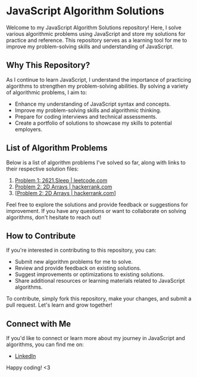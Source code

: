 # JavaScript Algorithm Solutions

Welcome to my JavaScript Algorithm Solutions repository! Here, I solve various algorithmic problems using JavaScript and store my solutions for practice and reference. This repository serves as a learning tool for me to improve my problem-solving skills and understanding of JavaScript.

## Why This Repository?

As I continue to learn JavaScript, I understand the importance of practicing algorithms to strengthen my problem-solving abilities. By solving a variety of algorithmic problems, I aim to:

- Enhance my understanding of JavaScript syntax and concepts.
- Improve my problem-solving skills and algorithmic thinking.
- Prepare for coding interviews and technical assessments.
- Create a portfolio of solutions to showcase my skills to potential employers.

## List of Algorithm Problems

Below is a list of algorithm problems I've solved so far, along with links to their respective solution files:

1. [Problem 1: 2621.Sleep | leetcode.com](../js-algo-practice/problems/leetcode/Problem1-2621-Sleep.js)
2. [Problem 2: 2D Arrays | hackerrank.com](../js-algo-practice/problems/hackerrank/Problem2_2dArrays.js)
3. [[Problem 2: 2D Arrays | hackerrank.com](../js-algo-practice/problems/hackerrank/Problem3_countDistinctNumbersOnBoard.js)]

Feel free to explore the solutions and provide feedback or suggestions for improvement. If you have any questions or want to collaborate on solving algorithms, don't hesitate to reach out!

## How to Contribute

If you're interested in contributing to this repository, you can:

- Submit new algorithm problems for me to solve.
- Review and provide feedback on existing solutions.
- Suggest improvements or optimizations to existing solutions.
- Share additional resources or learning materials related to JavaScript algorithms.

To contribute, simply fork this repository, make your changes, and submit a pull request. Let's learn and grow together!

## Connect with Me

If you'd like to connect or learn more about my journey in JavaScript and algorithms, you can find me on:

- [LinkedIn](https://www.linkedin.com/in/gu1tekin/)

Happy coding! <3

